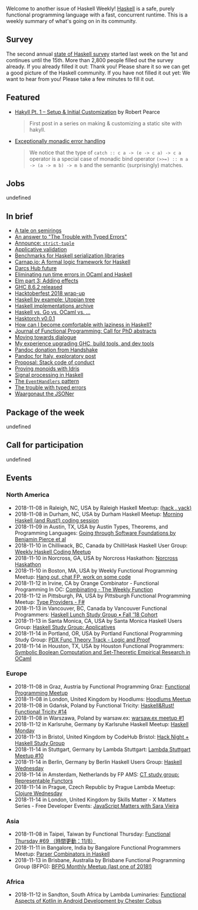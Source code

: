 <!-- 2018-11-08 unpublished -->

Welcome to another issue of Haskell Weekly!
[Haskell](https://www.haskell.org) is a safe, purely functional programming language with a fast, concurrent runtime.
This is a weekly summary of what's going on in its community.

## Survey

The second annual [state of Haskell survey](https://airtable.com/shr8G4RBPD9T6tnDf)
started last week on the 1st and continues until the 15th.
More than 2,800 people filled out the survey already.
If you already filled it out:
Thank you!
Please share it so we can get a good picture of the Haskell community.
If you have not filled it out yet:
We want to hear from you!
Please take a few minutes to fill it out.

## Featured

-   [Hakyll Pt. 1 – Setup & Initial Customization](https://robertwpearce.com/hakyll-pt-1-setup-and-initial-customization.html) by Robert Pearce

    > First post in a series on making & customizing a static site with hakyll.

-   [Exceptionally monadic error handling](https://arxiv.org/abs/1810.13430)

    > We notice that the type of `catch :: c a -> (e -> c a) -> c a` operator is a special case of monadic bind operator `(>>=) :: m a -> (a -> m b) -> m b` and the semantic (surprisingly) matches.

## Jobs

undefined

## In brief

-   [A tale on semirings](https://lukajcb.github.io/blog/functional/2018/11/02/a-tale-of-semirings.html)
-   [An answer to "The Trouble with Typed Errors"](http://www.sylvain-henry.info/home/posts/2018-11-04-trouble-with-typed-errors.html)
-   [Announce: `strict-tuple`](https://np.reddit.com/r/haskell/comments/9ux72w/ann_stricttuple/)
-   [Applicative validation](https://blog.ploeh.dk/2018/11/05/applicative-validation/)
-   [Benchmarks for Haskell serialization libraries](https://github.com/haskell-perf/serialization/tree/4687e8b4d0a91498d9084965e46a0d6047905d6e)
-   [Carnap.io: A formal logic framework for Haskell](https://carnap.io)
-   [Darcs Hub future](https://mail.haskell.org/pipermail/libraries/2018-November/029201.html)
-   [Eliminating run time errors in OCaml and Haskell](https://thealmarty.com/2018/11/06/eliminating-run-time-errors-in-ocaml-and-haskell/)
-   [Elm part 3: Adding effects](https://mmhaskell.com/blog/2018/11/5/elm-iii-building-a-bridge-adding-effects)
-   [GHC 8.6.2 released](https://ghc.haskell.org/trac/ghc/blog/ghc-8.6.2-released)
-   [Hacktoberfest 2018 wrap-up](https://kowainik.github.io/posts/2018-11-01-hacktoberfest-wrap-up)
-   [Haskell by example: Utopian tree](https://dev.to/supermanitu/haskell-by-example---utopian-tree-1da2)
-   [Haskell implementations archive](https://github.com/haskell-implementations)
-   [Haskell vs. Go vs. OCaml vs. ...](https://pl-rants.net/posts/haskell-vs-go-vs-ocaml-vs/)
-   [Hasktorch v0.0.1](https://medium.com/@stites/hasktorch-v0-0-1-28d9ab270f3f)
-   [How can I become comfortable with laziness in Haskell?](https://np.reddit.com/r/haskell/comments/9tm84m/how_can_i_become_comfortable_with_laziness_in/)
-   [Journal of Functional Programming: Call for PhD abstracts](https://www.cs.nott.ac.uk/~pszgmh/jfp-phd-abstracts.html)
-   [Moving towards dialogue](https://vaibhavsagar.com/blog/2018/11/03/moving-towards-dialogue/)
-   [My experience upgrading GHC, build tools, and dev tools](https://np.reddit.com/r/haskell/comments/9tpfo2/my_experience_upgrading_ghc_build_tools_and_dev/)
-   [Pandoc donation from Handshake](https://groups.google.com/d/msg/pandoc-discuss/9U8uzv5S_lw/2vHYlonzCAAJ)
-   [Pandoc for Italy, exploratory post](https://np.reddit.com/r/haskell/comments/9uni95/pandoc_for_italy_exploratory_post/)
-   [Proposal: Stack code of conduct](https://www.snoyman.com/blog/2018/11/proposal-stack-coc)
-   [Proving monoids with Idris](https://bor0.wordpress.com/2018/11/06/proving-monoids-with-idris/)
-   [Signal processing in Haskell](https://serokell.io/blog/2018/11/05/signal-processing)
-   [The `EventHandlers` pattern](https://medium.com/@jonathangfischoff/the-eventhandlers-pattern-9d67c3472b59)
-   [The trouble with typed errors](https://www.parsonsmatt.org/2018/11/03/trouble_with_typed_errors.html)
-   [Waargonaut the JSONer](https://qfpl.io/posts/waargonaut-the-jsoner/)

## Package of the week

undefined

## Call for participation

undefined

## Events

### North America

- 2018-11-08 in Raleigh, NC, USA by Raleigh Haskell Meetup: [(hack . yack)](https://www.meetup.com/Raleigh-Haskell-Meetup/events/dlwjgqyxpblb/)
- 2018-11-08 in Durham, NC, USA by Durham Haskell Meetup: [Morning Haskell (and Rust!) coding session](https://www.meetup.com/Durham-Haskell-Meetup/events/slrsdqyxpblb/)
- 2018-11-09 in Austin, TX, USA by Austin Types, Theorems, and Programming Languages: [Going through Software Foundations by Benjamin Pierce et al](https://www.meetup.com/Austin-Types-Theorems-and-Programming-Languages/events/kbqknnyxpbmb/)
- 2018-11-10 in Chilliwack, BC, Canada by ChilliHask Haskell User Group: [Weekly Haskell Coding Meetup](https://www.meetup.com/BC-HUG/events/hdqxbqyxpbnb/)
- 2018-11-10 in Norcross, GA, USA by Norcross Haskathon: [Norcross Haskathon](https://www.meetup.com/Norcross-Haskathon/events/xjmcjqyxpbnb/)
- 2018-11-10 in Boston, MA, USA by Weekly Functional Programming Meetup: [Hang out, chat FP, work on some code](https://www.meetup.com/Weekly-Functional-Programming-Meetup/events/vdlnqpyxpbnb/)
- 2018-11-12 in Irvine, CA by Orange Combinator - Functional Programming In OC: [Combinating - The Weekly Function](https://www.meetup.com/orange-combinator/events/lxvjrpyxpbqb/)
- 2018-11-12 in Pittsburgh, PA, USA by Pittsburgh Functional Programming Meetup: [Type Providers - F#](https://www.meetup.com/Pittsburgh-Functional-Programming-Meetup/events/gctsjlyxpbqb/)
- 2018-11-13 in Vancouver, BC, Canada by Vancouver Functional Programmers: [Haskell Lunch Study Group • Fall '18 Cohort](https://www.meetup.com/Vancouver-Functional-Programmers/events/jdnlhqyxpbrb/)
- 2018-11-13 in Santa Monica, CA, USA by Santa Monica Haskell Users Group: [Haskell Study Group: Applicatives](https://www.meetup.com/santa-monica-haskell/events/256152660/)
- 2018-11-14 in Portland, OR, USA by Portland Functional Programming Study Group: [PDX Func Theory Track - Logic and Proof](https://www.meetup.com/Portland-Functional-Programming-Study-Group/events/gwtbcpyxpbsb/)
- 2018-11-14 in Houston, TX, USA by Houston Functional Programmers: [Symbolic Boolean Computation and Set-Theoretic Empirical Research in OCaml](https://www.meetup.com/Houston-Functional-Programmers/events/ptkxllyxpbcc/)

### Europe

- 2018-11-08 in Graz, Austria by Functional Programming Graz: [Functional Programming Meetup](https://www.meetup.com/Functional-Programming-Graz/events/qbrnrlyxpbcb/)
- 2018-11-08 in London, United Kingdom by Hoodlums: [Hoodlums Meetup](https://www.meetup.com/hoodlums/events/hrbdtnyxpblb/)
- 2018-11-08 in Gdańsk, Poland by Functional Tricity: [Haskell&Rust! Functional Tricity #14](https://www.meetup.com/FunctionalTricity/events/255601911/)
- 2018-11-08 in Warszawa, Poland by warsaw.ex: [warsaw.ex meetup #1](https://www.meetup.com/warsaw-ex/events/255812156/)
- 2018-11-12 in Karlsruhe, Germany by Karlsruhe Haskell Meetup: [Haskell Monday](https://www.meetup.com/Karlsruhe-Haskell-Meetup/events/zdzlkqyxpbqb/)
- 2018-11-13 in Bristol, United Kingdom by CodeHub Bristol: [Hack Night + Haskell Study Group](https://www.meetup.com/CodeHub-Bristol/events/gvdwfqyxpbrb/)
- 2018-11-14 in Stuttgart, Germany by Lambda Stuttgart: [Lambda Stuttgart Meetup #10 ](https://www.meetup.com/lambda-stuttgart/events/256212178/)
- 2018-11-14 in Berlin, Germany by Berlin Haskell Users Group: [Haskell Wednesday](https://www.meetup.com/berlinhug/events/pvpwqpyxpbsb/)
- 2018-11-14 in Amsterdam, Netherlands by FP AMS: [CT study group: Representable Functors](https://www.meetup.com/fp-ams/events/255613184/)
- 2018-11-14 in Prague, Czech Republic by Prague Lambda Meetup: [Clojure Wednesday](https://www.meetup.com/Lambda-Meetup-Group/events/255506984/)
- 2018-11-14 in London, United Kingdom by Skills Matter - X Matters Series - Free Developer Events: [JavaScript Matters with Sara Vieira](https://www.meetup.com/skillsmatter/events/255609346/)

### Asia

- 2018-11-08 in Taipei, Taiwan by Functional Thursday: [Functional Thursday #69 （時間更動：11/8）](https://www.meetup.com/Functional-Thursday/events/255503800/)
- 2018-11-11 in Bangalore, India by Bangalore Functional Programmers Meetup: [Parser Combinators in Haskell](https://www.meetup.com/Bangalore-Functional-Programmers-Meetup/events/255559641/)
- 2018-11-13 in Brisbane, Australia by Brisbane Functional Programming Group (BFPG): [BFPG Monthly Meetup (last one of 2018!)](https://www.meetup.com/Brisbane-Functional-Programming-Group/events/cfmrwlyxpbrb/)

### Africa

- 2018-11-12 in Sandton, South Africa by Lambda Luminaries: [Functional Aspects of Kotlin in Android Development by Chester Cobus](https://www.meetup.com/lambda-luminaries/events/qklkvpyxpbqb/)
